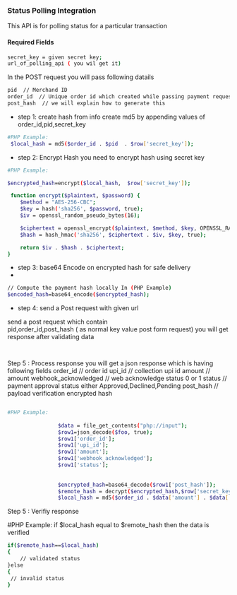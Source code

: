  
### Status Polling Integration 

This API is for polling status for a particular transaction

#### Required Fields
```sh
secret_key = given secret key;
url_of_polling_api ( you wil get it)
```
In the POST request you will pass following datails
```sh 
pid  // Merchand ID
order_id  // Unique order id which created while passing payment request
post_hash  // we will explain how to generate this
```

- step 1: create hash from info
create md5 by appending values of order_id,pid,secret_key
```sh
#PHP Example:
 $local_hash = md5($order_id . $pid  . $row['secret_key']);
```

- step 2: Encrypt Hash 
you need to encrypt hash using secret key


```sh
#PHP Example:

$encrypted_hash=encrypt($local_hash,  $row['secret_key']);

 function encrypt($plaintext, $password) {
    $method = "AES-256-CBC";
    $key = hash('sha256', $password, true);
    $iv = openssl_random_pseudo_bytes(16);

    $ciphertext = openssl_encrypt($plaintext, $method, $key, OPENSSL_RAW_DATA, $iv);
    $hash = hash_hmac('sha256', $ciphertext . $iv, $key, true);

    return $iv . $hash . $ciphertext;
}
```


- step 3:  base64 Encode on encrypted hash for safe delivery
- 
```sh
// Compute the payment hash locally In (PHP Example)
$encoded_hash=base64_encode($encrypted_hash);   
```
- step 4: send a Post request with given url

send a post request which contain  
pid,order_id,post_hash ( as normal key value post form request) 
you will get response after validating data
```sh 
 
```
Step 5 : Process response
you will get a json response which is having following fields
order_id // order id 
upi_id   // collection upi id
amount   // amount
webhook_acknowledged  // web acknowledge status 0 or 1
status  // payment approval status either Approved,Declined,Pending
post_hash // payload verification encrypted hash

                
```sh

#PHP Example:
                
                $data = file_get_contents("php://input");
                $row1=json_decode($foo, true);
                $row1['order_id'];
                $row1['upi_id'];
                $row1['amount'];
                $row1['webhook_acknowledged'];
                $row1['status'];
                
                
                $encrypted_hash=base64_decode($row1['post_hash']);
                $remote_hash = decrypt($encrypted_hash,$row['secret_key']);
                $local_hash = md5($order_id . $data['amount'] . $data['status'] . $row['secret_key']); 
```
Step 5 : Verifiy response

#PHP Example:
if $local_hash equal to $remote_hash then the data is verified
```sh
if($remote_hash==$local_hash)
{
    // validated status
}else
{
 // invalid status   
}

```
